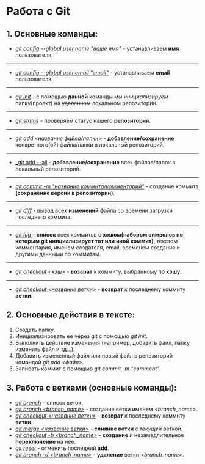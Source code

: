 # Работа с Git
## 1. Основные команды: 
+ <u>_git config --global user.name "ваше имя"_</u> - устанавливаем __имя__ пользователя.
***
+ <u>_git config --global user.email "email"_</u> - устанавливаем __email__ пользователя.
***
+ <u>_git init_</u> - c помощью __данной__ команды мы _инициализируем_ папку(проект) на ~~удаленном~~ локальном репозитории. 
***
+ <u>_git status_</u> - проверяем статус нашего __репозитория__.
***
+ <u>_git add <название файла/папки>_</u> - __добавление/сохранение__ конкретного(ой) файла/папки в локальный репозиторий.
***
+ <u>_git add --all</u> - __добавление/сохранение__ всех файлов/папок в локальный репозиторий.
***
+ <u>_git commit -m "название коммита/комментарий"_</u> - создание коммита __(сохранение версии в репозитории)__.
***
+ <u>_git diff_</u> - вывод всех __изменений__ файла со времени загрузки последнего коммита.
***
+ <u>_git log_ </u> - __список__ всех коммитов с __хэшом(набором символов по которым git инициализирует тот или иной коммит)__, текстом комментария, именем создателя, email, временем создания и другими данными по коммитам.
***
+ <u>_git checkout <хэш>_</u> - __возврат__ к коммиту, выбранному по __хэшу__.
***
+ <u>_git checkout <название ветки>_</u> - __возврат__ к последнему коммиту __ветки__.
## 2. Основные действия в тексте:
1. Создать папку.
2. Инициализировать ее через git с помощью _git init_.
3. Выполнить действие изменения (например, добавить файл, папку, изменить файл и тд...).
4. Добавить измененный файл или новый файл в репозиторий командой _git add <файл>_.
5. Записать коммит с помощью _git commit -m "comment"_.

## 3. Работа с ветками (основные команды):
* <u>_git branch_</u> - список веток.
* <u>_git branch <branch_name>_</u> - создание ветки именем _<branch_name>_.
* <u>_git checkout <название ветки>_</u> - __возврат__ к последнему коммиту __ветки__.
* <u>_git merge <название ветки>_</u> - __слияние ветки__ с _текущей_ веткой.
* <u>_git checkout -b <branch_name>_</u> - __создание__ и незамедлительное __переключение__ на нее.
* <u>_git reset_</u> - отменить последний __add__.
* <u>_git branch -d <branch_name>_</u> - __удаление__ ветки _<branch_name>_.
